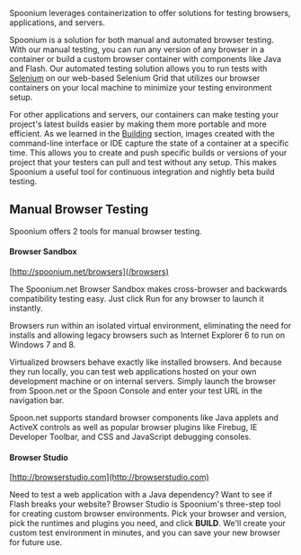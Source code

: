 Spoonium leverages containerization to offer solutions for testing browsers, applications, and servers.

Spoonium is a solution for both manual and automated browser testing. With our manual testing, you can run any version of any browser in a container or build a custom browser container with components like Java and Flash. Our automated testing solution allows you to run tests with [Selenium](http://seleniumhq.org) on our web-based Selenium Grid that utilizes our browser containers on your local machine to minimize your testing environment setup.

For other applications and servers, our containers can make testing your project's latest builds easier by making them more portable and more efficient. As we learned in the [Building](/docs/building) section, images created with the command-line interface or IDE capture the state of a container at a specific time. This allows you to create and push specific builds or versions of your project that your testers can pull and test without any setup. This makes Spoonium a useful tool for continuous integration and nightly beta build testing.

## Manual Browser Testing

Spoonium offers 2 tools for manual browser testing.

<!--TODO: revise all this when the new templating goes into place for these tools -->

#### Browser Sandbox

[http://spoonium.net/browsers](/browsers)

The Spoonium.net Browser Sandbox makes cross-browser and backwards compatibility testing easy. Just click Run for any browser to launch it instantly.

Browsers run within an isolated virtual environment, eliminating the need for installs and allowing legacy browsers such as Internet Explorer 6 to run on Windows 7 and 8.

Virtualized browsers behave exactly like installed browsers. And because they run locally, you can test web applications hosted on your own development machine or on internal servers. Simply launch the browser from Spoon.net or the Spoon Console and enter your test URL in the navigation bar.

Spoon.net supports standard browser components like Java applets and ActiveX controls as well as popular browser plugins like Firebug, IE Developer Toolbar, and CSS and JavaScript debugging consoles. 

#### Browser Studio

[http://browserstudio.com](http://browserstudio.com)

Need to test a web application with a Java dependency? Want to see if Flash breaks your website? Browser Studio is Spoonium's three-step tool for creating custom browser environments. Pick your browser and version, pick the runtimes and plugins you need, and click **BUILD**. We'll create your custom test environment in minutes, and you can save your new browser for future use.
